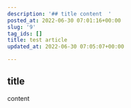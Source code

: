 ```yaml
---
description: '## title content  '
posted_at: 2022-06-30 07:01:16+00:00
slug: '9'
tag_ids: []
title: test article
updated_at: 2022-06-30 07:05:07+00:00

---
```

## title
content

